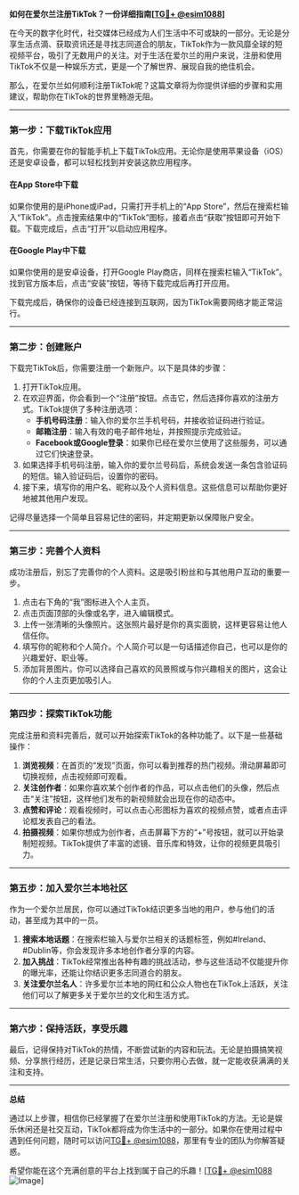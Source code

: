 **如何在爱尔兰注册TikTok？一份详细指南[[TG💪+ @esim1088](https://t.me/s/esim1088)]**

在今天的数字化时代，社交媒体已经成为人们生活中不可或缺的一部分。无论是分享生活点滴、获取资讯还是寻找志同道合的朋友，TikTok作为一款风靡全球的短视频平台，吸引了无数用户的关注。对于生活在爱尔兰的用户来说，注册和使用TikTok不仅是一种娱乐方式，更是一个了解世界、展现自我的绝佳机会。

那么，在爱尔兰如何顺利注册TikTok呢？这篇文章将为你提供详细的步骤和实用建议，帮助你在TikTok的世界里畅游无阻。

---

### **第一步：下载TikTok应用**

首先，你需要在你的智能手机上下载TikTok应用。无论你是使用苹果设备（iOS）还是安卓设备，都可以轻松找到并安装这款应用程序。

#### **在App Store中下载**
如果你使用的是iPhone或iPad，只需打开手机上的“App Store”，然后在搜索栏输入“TikTok”。点击搜索结果中的“TikTok”图标，接着点击“获取”按钮即可开始下载。下载完成后，点击“打开”以启动应用程序。

#### **在Google Play中下载**
如果你使用的是安卓设备，打开Google Play商店，同样在搜索栏输入“TikTok”。找到官方版本后，点击“安装”按钮，等待下载完成后再打开应用。

下载完成后，确保你的设备已经连接到互联网，因为TikTok需要网络才能正常运行。

---

### **第二步：创建账户**

下载完TikTok后，你需要注册一个新账户。以下是具体的步骤：

1. 打开TikTok应用。
2. 在欢迎界面，你会看到一个“注册”按钮。点击它，然后选择你喜欢的注册方式。TikTok提供了多种注册选项：
   - **手机号码注册**：输入你的爱尔兰手机号码，并接收验证码进行验证。
   - **邮箱注册**：输入有效的电子邮件地址，并按照提示完成验证。
   - **Facebook或Google登录**：如果你已经在爱尔兰使用了这些服务，可以通过它们快速登录。
3. 如果选择手机号码注册，输入你的爱尔兰号码后，系统会发送一条包含验证码的短信。输入验证码后，设置你的密码。
4. 接下来，填写你的用户名、昵称以及个人资料信息。这些信息可以帮助你更好地被其他用户发现。

记得尽量选择一个简单且容易记住的密码，并定期更新以保障账户安全。

---

### **第三步：完善个人资料**

成功注册后，别忘了完善你的个人资料。这是吸引粉丝和与其他用户互动的重要一步。

1. 点击右下角的“我”图标进入个人主页。
2. 点击页面顶部的头像或名字，进入编辑模式。
3. 上传一张清晰的头像照片。这张照片最好是你的真实面貌，这样更容易让他人信任你。
4. 填写你的昵称和个人简介。个人简介可以是一句话描述你自己，也可以是你的兴趣爱好、职业等。
5. 添加背景图片。你可以选择自己喜欢的风景照或与你兴趣相关的图片，这会让你的个人主页更加吸引人。

---

### **第四步：探索TikTok功能**

完成注册和资料完善后，就可以开始探索TikTok的各种功能了。以下是一些基础操作：

1. **浏览视频**：在首页的“发现”页面，你可以看到推荐的热门视频。滑动屏幕即可切换视频，点击视频即可观看。
2. **关注创作者**：如果你喜欢某个创作者的作品，可以点击他们的头像，然后点击“关注”按钮，这样他们发布的新视频就会出现在你的动态中。
3. **点赞和评论**：观看视频时，可以点击心形图标为喜欢的视频点赞，或者点击评论框发表自己的看法。
4. **拍摄视频**：如果你想成为创作者，点击屏幕下方的“+”号按钮，就可以开始录制短视频。TikTok提供了丰富的滤镜、音乐库和特效，让你的视频更具吸引力。

---

### **第五步：加入爱尔兰本地社区**

作为一个爱尔兰居民，你可以通过TikTok结识更多当地的用户，参与他们的活动，甚至成为其中的一员。

1. **搜索本地话题**：在搜索栏输入与爱尔兰相关的话题标签，例如#Ireland、#Dublin等，你会发现许多本地创作者分享的内容。
2. **加入挑战**：TikTok经常推出各种有趣的挑战活动，参与这些活动不仅能提升你的曝光率，还能让你结识更多志同道合的朋友。
3. **关注爱尔兰名人**：许多爱尔兰本地的网红和公众人物也在TikTok上活跃，关注他们可以了解更多关于爱尔兰的文化和生活方式。

---

### **第六步：保持活跃，享受乐趣**

最后，记得保持对TikTok的热情，不断尝试新的内容和玩法。无论是拍摄搞笑视频、分享旅行经历，还是记录日常生活，只要你用心去做，就一定能收获满满的关注和支持。

---

**总结**

通过以上步骤，相信你已经掌握了在爱尔兰注册和使用TikTok的方法。无论是娱乐休闲还是社交互动，TikTok都将成为你生活中的一部分。如果你在使用过程中遇到任何问题，随时可以访问[TG💪+ @esim1088](https://t.me/s/esim1088)，那里有专业的团队为你解答疑惑。

希望你能在这个充满创意的平台上找到属于自己的乐趣！[[TG💪+ @esim1088](https://t.me/s/esim1088) ![Image](https://i.postimg.cc/4NQfJmqS/Snipaste-2025-05-13-00-14-12.png)]